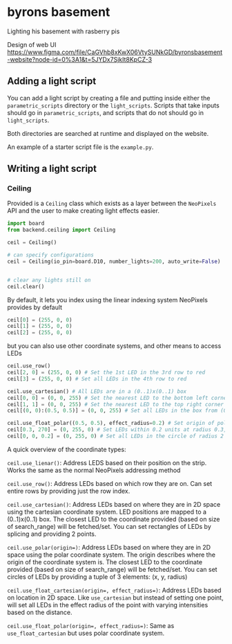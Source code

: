 # byrons basement
Lighting his basement with rasberry pis

Design of web UI
https://www.figma.com/file/CaGVhb8xKwX06VtySUNkGD/byronsbasement-website?node-id=0%3A1&t=5JYDx7SjkIt8KpCZ-3

## Adding a light script
You can add a light script by creating a file and putting inside either the `parametric_scripts` directory or the `light_scripts`. Scripts that take inputs should go in `parametric_scripts`, and scripts that do not should go in `light_scripts`.

Both directories are searched at runtime and displayed on the website.

An example of a starter script file is the `example.py`.

## Writing a light script
### Ceiling
Provided is a `Ceiling` class which exists as a layer between the `NeoPixels` API and the user to make creating light effects easier.

``` python
import board
from backend.ceiling import Ceiling

ceil = Ceiling()

# can specify configurations
ceil = Ceiling(io_pin=board.D10, number_lights=200, auto_write=False)


# clear any lights still on
ceil.clear()
```

By default, it lets you index using the linear indexing system NeoPixels provides by default

``` python
ceil[0] = (255, 0, 0)
ceil[1] = (255, 0, 0)
ceil[2] = (255, 0, 0)
```

but you can also use other coordinate systems, and other means to access LEDs
``` python
ceil.use_row()
ceil[2, 0] = (255, 0, 0) # Set the 1st LED in the 3rd row to red
ceil[3] = (255, 0, 0) # Set all LEDs in the 4th row to red 

ceil.use_cartesian() # All LEDs are in a (0..1)x(0..1) box
ceil[0, 0] = (0, 0, 255) # Set the nearest LED to the bottom left corner to blue
ceil[1, 1] = (0, 0, 255) # Set the nearest LED to the top right corner to blue
ceil[(0, 0):(0.5, 0.5)] = (0, 0, 255) # Set all LEDs in the box from (0..0.5)x(0..0.5) to blue

ceil.use_float_polar((0.5, 0.5), effect_radius=0.2) # Set origin of polar coords to (0.5, 0.5)
ceil[0.3, 270] = (0, 255, 0) # Set LEDs within 0.2 units at radius 0.3, degree 270 to green
ceil[0, 0, 0.2] = (0, 255, 0) # Set all LEDs in the circle of radius 2 centered at (0, 0) to blue
```

A quick overview of the coordinate types:

`ceil.use_lienar()`: Address LEDS based on their position on the strip. Works the same as the normal NeoPixels addressing method

`ceil.use_row()`: Address LEDs based on which row they are on. Can set entire rows by providing just the row index.

`ceil.use_cartesian()`: Address LEDs based on where they are in 2D space using the cartesian coordinate system. LED positions are mapped to a (0..1)x(0..1) box. The closest LED to the coordinate provided (based on size of search_range) will be fetched/set.
You can set rectangles of LEDs by splicing and providing 2 points. 

`ceil.use_polar(origin=)`: Address LEDs based on where they are in 2D space using the polar coordinate system. The origin describes where the origin of the coordinate system is. The closest LED to the coordinate provided (based on size of search_range) will be fetched/set.
You can set circles of LEDs by providing a tuple of 3 elements: (x, y, radius)

`ceil.use_float_cartesian(origin=, effect_radius=)`: Address LEDs based on location in 2D space. Like `use_cartesian` but instead of setting one point, will set all LEDs in the effect radius of the point with varying intensities based on the distance.

`ceil.use_float_polar(origin=, effect_radius=)`: Same as `use_float_cartesian` but uses polar coordinate system.



